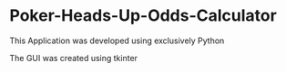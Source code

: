 # Poker-Heads-Up-Odds-Calculator

This Application was developed using exclusively Python

The GUI was created using tkinter
